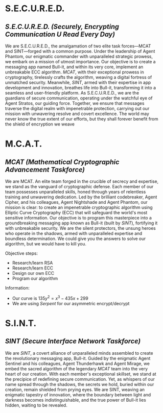 # S.E.C.U.R.E.D.
## *S.E.C.U.R.E.D. (Securely, Encrypting Communication U Read Every Day)*
We are S.E.C.U.R.E.D., the amalgamation of two elite task forces—MCAT and SINT—forged with a common purpose. Under the leadership of Agent Phantom, our enigmatic commander with unparalleled strategic prowess, we embark on a mission of utmost importance. Our objective is to create a messaging app named Bull-it, and within its very core, implement an unbreakable ECC algorithm. *MCAT*, with their exceptional prowess in cryptography, tirelessly crafts the algorithm, weaving a digital fortress of unmatched security. Meanwhile, *SINT*, armed with their expertise in app development and innovation, breathes life into Bull-it, transforming it into a seamless and user-friendly platform. As S.E.C.U.R.E.D., we are the guardians of secure communication, operating under the watchful eye of Agent Stratos, our guiding force. Together, we ensure that messages traverse the digital realm with impenetrable protection, carrying out our mission with unwavering resolve and covert excellence. The world may never know the true extent of our efforts, but they shall forever benefit from the shield of encryption we weave
# M.C.A.T.
## *MCAT* *(Mathematical Cryptographic Advancement Taskforce)* 
We are MCAT. An elite team forged in the crucible of secrecy and expertise, we stand as the vanguard of cryptographic defense. Each member of our team possesses unparalleled skills, honed through years of relentless training and unwavering dedication. Led by the brilliant codebreaker, Agent Cipher, and his colleagues, Agent Nightshade and Agent Phantom, our mission is clear: to create an impenetrable cryptographic algorithm using Elliptic Curve Cryptography (ECC) that will safeguard the world's most sensitive information. Our objective is to program this masterpiece into a groundbreaking messaging app known as Bull-it (built by *SINT*), fortifying it with unbreakable security. We are the silent protectors, the unsung heroes who operate in the shadows, armed with unparalleled expertise and boundless determination. We could give you the answers to solve our algorithm, but we would have to kill you.

Objective steps:
- Research/learn RSA
- Research/learn ECC
- Design our own ECC
- Program our algorithm

Information:
- Our curve is $135y^2=x^3-435x+299$
- We are using *Serpent* for our asymmetric encrypt/decrypt
# S.I.N.T.
## *SINT* *(Secure Interface Network Taskforce)* 
We are *SINT*, a covert alliance of unparalleled minds assembled to create the revolutionary messaging app, Bull-it. Guided by the enigmatic Agent Sentinel and his colleagues, Agent Thunderhawk and Agent Mirage, we embed the sacred algorithm of the legendary *MCAT* team into the very heart of our creation. With each member's exceptional skillset, we stand at the precipice of redefining secure communication. Yet, as whispers of our name spread through the shadows, the secrets we hold, buried within our creation, remain shielded from prying eyes. We are SINT, weaving an enigmatic tapestry of innovation, where the boundary between light and darkness becomes indistinguishable, and the true power of Bull-it lies hidden, waiting to be revealed.
